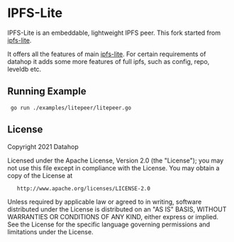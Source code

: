 # IPFS-Lite

IPFS-Lite is an embeddable, lightweight IPFS peer. This fork started from [ipfs-lite](https://github.com/hsanjuan/ipfs-lite).

It offers all the features of main [ipfs-lite](https://github.com/hsanjuan/ipfs-lite). For certain requirements of datahop 
it adds some more features of full ipfs, such as config, repo, leveldb etc.

## Running Example

```
 go run ./examples/litepeer/litepeer.go
```

## License

Copyright 2021 Datahop

Licensed under the Apache License, Version 2.0 (the "License");
you may not use this file except in compliance with the License.
You may obtain a copy of the License at

       http://www.apache.org/licenses/LICENSE-2.0

Unless required by applicable law or agreed to in writing, software
distributed under the License is distributed on an "AS IS" BASIS,
WITHOUT WARRANTIES OR CONDITIONS OF ANY KIND, either express or implied.
See the License for the specific language governing permissions and
limitations under the License.